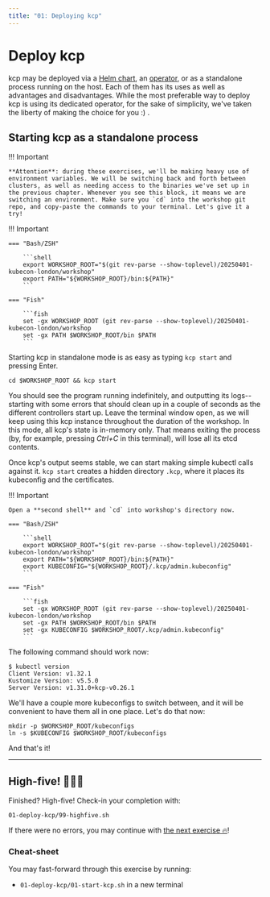 ```yaml
---
title: "01: Deploying kcp"
---
```

# Deploy kcp

kcp may be deployed via a [Helm chart](https://github.com/kcp-dev/helm-charts), an [operator](https://github.com/kcp-dev/helm-charts), or as a standalone process running on the host. Each of them has its uses as well as advantages and disadvantages. While the most preferable way to deploy kcp is using its dedicated operator, for the sake of simplicity, we've taken the liberty of making the choice for you :) .

## Starting kcp as a standalone process

!!! Important

    **Attention**: during these exercises, we'll be making heavy use of environment variables. We will be switching back and forth between clusters, as well as needing access to the binaries we've set up in the previous chapter. Whenever you see this block, it means we are switching an environment. Make sure you `cd` into the workshop git repo, and copy-paste the commands to your terminal. Let's give it a try!


!!! Important

    === "Bash/ZSH"

        ```shell
        export WORKSHOP_ROOT="$(git rev-parse --show-toplevel)/20250401-kubecon-london/workshop"
        export PATH="${WORKSHOP_ROOT}/bin:${PATH}"
        ```

    === "Fish"

        ```fish
        set -gx WORKSHOP_ROOT (git rev-parse --show-toplevel)/20250401-kubecon-london/workshop
        set -gx PATH $WORKSHOP_ROOT/bin $PATH
        ```

Starting kcp in standalone mode is as easy as typing `kcp start` and pressing Enter.

```shell
cd $WORKSHOP_ROOT && kcp start
```

You should see the program running indefinitely, and outputting its logs--starting with some errors that should clean up in a couple of seconds as the different controllers start up. Leave the terminal window open, as we will keep using this kcp instance throughout the duration of the workshop. In this mode, all kcp's state is in-memory only. That means exiting the process (by, for example, pressing _Ctrl+C_ in this terminal), will lose all its etcd contents.

Once kcp's output seems stable, we can start making simple kubectl calls against it. `kcp start` creates a hidden directory `.kcp`, where it places its kubeconfig and the certificates.

!!! Important

    Open a **second shell** and `cd` into workshop's directory now.

    === "Bash/ZSH"

        ```shell
        export WORKSHOP_ROOT="$(git rev-parse --show-toplevel)/20250401-kubecon-london/workshop"
        export PATH="${WORKSHOP_ROOT}/bin:${PATH}"
        export KUBECONFIG="${WORKSHOP_ROOT}/.kcp/admin.kubeconfig"
        ```

    === "Fish"

        ```fish
        set -gx WORKSHOP_ROOT (git rev-parse --show-toplevel)/20250401-kubecon-london/workshop
        set -gx PATH $WORKSHOP_ROOT/bin $PATH
        set -gx KUBECONFIG $WORKSHOP_ROOT/.kcp/admin.kubeconfig"
        ```

The following command should work now:

```shell-session
$ kubectl version
Client Version: v1.32.1
Kustomize Version: v5.5.0
Server Version: v1.31.0+kcp-v0.26.1
```

We'll have a couple more kubeconfigs to switch between, and it will be convenient to have them all in one place. Let's do that now:

```shell
mkdir -p $WORKSHOP_ROOT/kubeconfigs
ln -s $KUBECONFIG $WORKSHOP_ROOT/kubeconfigs
```

And that's it!

---

## High-five! 🚀🚀🚀

Finished? High-five! Check-in your completion with:

```shell
01-deploy-kcp/99-highfive.sh
```

If there were no errors, you may continue with [the next exercise 🔥](/contrib/learning/20250401-kubecon-london/workshop/02-explore-workspaces/)!

### Cheat-sheet

You may fast-forward through this exercise by running:

* `01-deploy-kcp/01-start-kcp.sh` in a new terminal
